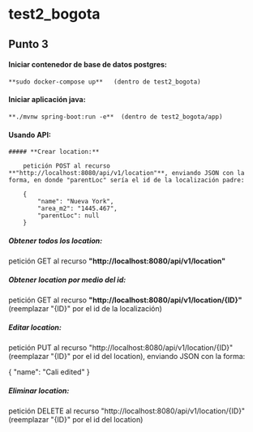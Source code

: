 # test2_bogota

## **Punto 3** 

#### Iniciar contenedor de base de datos postgres:

	**sudo docker-compose up**   (dentro de test2_bogota)

#### Iniciar aplicación java:

	**./mvnw spring-boot:run -e**  (dentro de test2_bogota/app)


#### Usando API:

	##### **Crear location:**

		petición POST al recurso **"http://localhost:8080/api/v1/location"**, enviando JSON con la forma, en donde "parentLoc" sería el id de la localización padre:

		{
			"name": "Nueva York",
			"area_m2": "1445.467",
			"parentLoc": null
		}

##### **Obtener todos los location:**

petición GET al recurso **"http://localhost:8080/api/v1/location"**

##### **Obtener location por medio del id:**

petición GET al recurso **"http://localhost:8080/api/v1/location/{ID}"**  (reemplazar "{ID}" por el id de la localización)

##### **Editar location:**

petición PUT al recurso "http://localhost:8080/api/v1/location/{ID}"  (reemplazar "{ID}" por el id del location), enviando JSON con la forma:

{
	"name": "Cali edited"
}

##### **Eliminar location:**

petición DELETE al recurso "http://localhost:8080/api/v1/location/{ID}" (reemplazar "{ID}" por el id del location)

